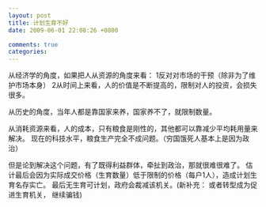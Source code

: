 ```yaml
---
layout: post
title: 计划生育不好
date: 2009-06-01 22:08:26 +0800

comments: true
categories: 
---
```

从经济学的角度，如果把人从资源的角度来看：
1反对对市场的干预（除非为了维护市场本身）
2从时间上来看，人的价值是不断提高的，限制对人的投资，会损失很多。

从历史的角度，当年人都是靠国家来养，国家养不了，就限制数量。

从消耗资源来看，人的成本，只有粮食是刚性的，其他都可以靠减少平均耗用量来解决。
现在的科技水平，粮食生产完全不成问题。（穷国饿死人基本上是因为政治）

但是论到解决这个问题，有了既得利益群体，牵扯到政治，那就很难很难了。
估计最后会因为实际成交价格（生育数量）低于限制的价格（每户1人），造成计划生育名存实亡。
最后无生育可计划，政府会裁减该机关。(新补充： 或者转型成为促进生育机关，
继续骗钱)